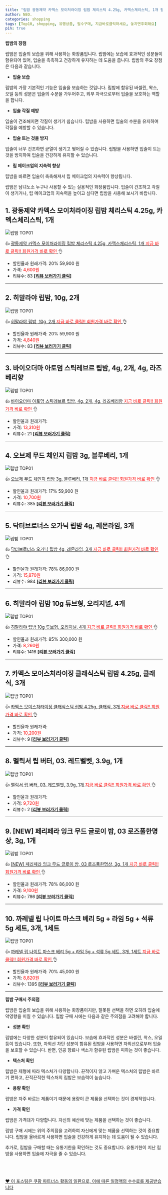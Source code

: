 ```yaml
---
title: "립밤 광동제약 카멕스 모이처라이징 립밤 체리스틱 4.25g, 카멕스체리스틱, 1개 필수 필요 추천 제품 비교 최저 가격 비교 장점 구매 후기 구매평"
author: NEO.
categories: shopping
tags: [Top10, shopping, 유행상품, 필수구매, 지금바로클릭하세요, 놓치면후회해요]
pin: true
---
```

**립밤의 장점**

립밤은 입술의 보습을 위해 사용하는 화장품입니다. 립밤에는 보습에 효과적인 성분들이 함유되어 있어, 입술을 촉촉하고 건강하게 유지하는 데 도움을 줍니다. 립밤의 주요 장점은 다음과 같습니다.

* **입술 보습**

립밤의 가장 기본적인 기능은 입술을 보습하는 것입니다. 립밤에 함유된 바셀린, 왁스, 오일 등의 성분은 입술의 수분을 가두어주고, 외부 자극으로부터 입술을 보호하는 역할을 합니다.

* **입술 각질 예방**

입술이 건조해지면 각질이 생기기 쉽습니다. 립밤을 사용하면 입술의 수분을 유지하여 각질을 예방할 수 있습니다.

* **입술 트는 것을 방지**

입술이 너무 건조하면 균열이 생기고 찢어질 수 있습니다. 립밤을 사용하면 입술이 트는 것을 방지하여 입술을 건강하게 유지할 수 있습니다.

* **립 메이크업의 지속력 향상**

립밤을 바르면 입술이 촉촉해져서 립 메이크업의 지속력이 향상됩니다.

립밤은 남녀노소 누구나 사용할 수 있는 실용적인 화장품입니다. 입술이 건조하고 각질이 생기거나, 립 메이크업의 지속력을 높이고 싶다면 립밤을 사용해 보시기 바랍니다.

   

## 1. 광동제약 카멕스 모이처라이징 립밤 체리스틱 4.25g, 카멕스체리스틱, 1개

![립밤 TOP01](https://thumbnail6.coupangcdn.com/thumbnails/remote/490x490ex/image/vendor_inventory/f1d3/597b65bbc265b9f8503e9ae105785c7c3aa632010365dac88c7f4a9ef9de.jpg)


👍 [광동제약 카멕스 모이처라이징 립밤 체리스틱 4.25g, 카멕스체리스틱, 1개 <font color=red> 지금 바로 클릭!! 회원가격 바로 확인 </font> ](https://link.coupang.com/re/AFFSDP?lptag=AF3617701&subid=GithubCoopas&pageKey=2335357598&traceid=V0-153&itemId=19735736825&vendorItemId=4024268940) 👌 


- 할인율과 원래가격: 20%  59,900   원
- 가격: <span style='color:red'>4,600원</span>
- 리뷰수: 83  [**[리뷰 보러가기 클릭]**](https://link.coupang.com/re/AFFSDP?lptag=AF3617701&subid=GithubCoopas&pageKey=2335357598&traceid=V0-153&itemId=19735736825&vendorItemId=4024268940)

---


   

## 2. 히말라야 립밤, 10g, 2개

![립밤 TOP01](https://thumbnail8.coupangcdn.com/thumbnails/remote/490x490ex/image/product/image/vendoritem/2019/06/12/3011049552/2e185311-53d9-4b13-922c-cae2fc0a7b4a.jpg)


👍 [히말라야 립밤, 10g, 2개 <font color=red> 지금 바로 클릭!! 회원가격 바로 확인 </font> ](https://link.coupang.com/re/AFFSDP?lptag=AF3617701&subid=GithubCoopas&pageKey=120680&traceid=V0-153&itemId=8040718&vendorItemId=3011049552) 👌 


- 할인율과 원래가격: 20%  59,900   원
- 가격: <span style='color:red'>4,840원</span>
- 리뷰수: 83  [**[리뷰 보러가기 클릭]**](https://link.coupang.com/re/AFFSDP?lptag=AF3617701&subid=GithubCoopas&pageKey=120680&traceid=V0-153&itemId=8040718&vendorItemId=3011049552)

---


   

## 3. 바이오더마 아토덤 스틱레브르 립밤, 4g, 2개, 4g, 라즈베리향

![립밤 TOP01](https://thumbnail9.coupangcdn.com/thumbnails/remote/490x490ex/image/vendor_inventory/847b/6d29234809531439d32aefe3a6516c59eaad1e9569ca35d766fe9f62a38b.jpg)


👍 [바이오더마 아토덤 스틱레브르 립밤, 4g, 2개, 4g, 라즈베리향 <font color=red> 지금 바로 클릭!! 회원가격 바로 확인 </font> ](https://link.coupang.com/re/AFFSDP?lptag=AF3617701&subid=GithubCoopas&pageKey=7558994714&traceid=V0-153&itemId=5002627&vendorItemId=87842627004) 👌 


- 할인율과 원래가격: 
- 가격: <span style='color:red'>13,310원</span>
- 리뷰수: 21  [**[리뷰 보러가기 클릭]**](https://link.coupang.com/re/AFFSDP?lptag=AF3617701&subid=GithubCoopas&pageKey=7558994714&traceid=V0-153&itemId=5002627&vendorItemId=87842627004)

---


   

## 4. 오브제 무드 체인지 립밤 3g, 블루베리, 1개

![립밤 TOP01](https://thumbnail7.coupangcdn.com/thumbnails/remote/490x490ex/image/retail/images/4532328047481123-b2db1bfc-37c6-48cc-a3b3-0bb3f5467584.jpg)


👍 [오브제 무드 체인지 립밤 3g, 블루베리, 1개 <font color=red> 지금 바로 클릭!! 회원가격 바로 확인 </font> ](https://link.coupang.com/re/AFFSDP?lptag=AF3617701&subid=GithubCoopas&pageKey=5690029804&traceid=V0-153&itemId=9419516486&vendorItemId=76704468494) 👌 


- 할인율과 원래가격: 17%  59,900   원
- 가격: <span style='color:red'>10,700원</span>
- 리뷰수: 385  [**[리뷰 보러가기 클릭]**](https://link.coupang.com/re/AFFSDP?lptag=AF3617701&subid=GithubCoopas&pageKey=5690029804&traceid=V0-153&itemId=9419516486&vendorItemId=76704468494)

---


   

## 5. 닥터브로너스 오가닉 립밤 4g, 레몬라임, 3개

![립밤 TOP01](https://thumbnail9.coupangcdn.com/thumbnails/remote/490x490ex/image/retail/images/4921241179843054-9a886cfe-b336-495e-842c-adfd181a3294.jpg)


👍 [닥터브로너스 오가닉 립밤 4g, 레몬라임, 3개 <font color=red> 지금 바로 클릭!! 회원가격 바로 확인 </font> ](https://link.coupang.com/re/AFFSDP?lptag=AF3617701&subid=GithubCoopas&pageKey=130666514&traceid=V0-153&itemId=2245619797&vendorItemId=70243043355) 👌 


- 할인율과 원래가격: 78%  86,000   원
- 가격: <span style='color:red'>15,870원</span>
- 리뷰수: 984  [**[리뷰 보러가기 클릭]**](https://link.coupang.com/re/AFFSDP?lptag=AF3617701&subid=GithubCoopas&pageKey=130666514&traceid=V0-153&itemId=2245619797&vendorItemId=70243043355)

---


   

## 6. 히말라야 립밤 10g 튜브형, 오리지널, 4개

![립밤 TOP01](https://thumbnail10.coupangcdn.com/thumbnails/remote/490x490ex/image/retail/images/2616948190755775-7199eb99-5ed4-4096-b0a7-aebfc1793a8d.jpg)


👍 [히말라야 립밤 10g 튜브형, 오리지널, 4개 <font color=red> 지금 바로 클릭!! 회원가격 바로 확인 </font> ](https://link.coupang.com/re/AFFSDP?lptag=AF3617701&subid=GithubCoopas&pageKey=120680&traceid=V0-153&itemId=17780530699&vendorItemId=71644650024) 👌 


- 할인율과 원래가격: 85%  300,000   원
- 가격: <span style='color:red'>8,260원</span>
- 리뷰수: 1416  [**[리뷰 보러가기 클릭]**](https://link.coupang.com/re/AFFSDP?lptag=AF3617701&subid=GithubCoopas&pageKey=120680&traceid=V0-153&itemId=17780530699&vendorItemId=71644650024)

---


   

## 7. 카멕스 모이스처라이징 클래식스틱 립밤 4.25g, 클래식, 3개

![립밤 TOP01](https://thumbnail8.coupangcdn.com/thumbnails/remote/490x490ex/image/retail/images/3224913707019109-3ee89e37-a1e8-4e79-aa03-835f406b638f.jpg)


👍 [카멕스 모이스처라이징 클래식스틱 립밤 4.25g, 클래식, 3개 <font color=red> 지금 바로 클릭!! 회원가격 바로 확인 </font> ](https://link.coupang.com/re/AFFSDP?lptag=AF3617701&subid=GithubCoopas&pageKey=2335357598&traceid=V0-153&itemId=2071305189&vendorItemId=80858296943) 👌 


- 할인율과 원래가격: 
- 가격: <span style='color:red'>10,200원</span>
- 리뷰수: 9  [**[리뷰 보러가기 클릭]**](https://link.coupang.com/re/AFFSDP?lptag=AF3617701&subid=GithubCoopas&pageKey=2335357598&traceid=V0-153&itemId=2071305189&vendorItemId=80858296943)

---


   

## 8. 멜릭서 립 버터, 03. 레드벨벳, 3.9g, 1개

![립밤 TOP01](https://thumbnail8.coupangcdn.com/thumbnails/remote/490x490ex/image/retail/images/101779921673901-02165be0-a2bc-40d8-9e61-abd2d8c6d2a6.jpg)


👍 [멜릭서 립 버터, 03. 레드벨벳, 3.9g, 1개 <font color=red> 지금 바로 클릭!! 회원가격 바로 확인 </font> ](https://link.coupang.com/re/AFFSDP?lptag=AF3617701&subid=GithubCoopas&pageKey=7417492189&traceid=V0-153&itemId=3916890331&vendorItemId=74179960690) 👌 


- 할인율과 원래가격: 
- 가격: <span style='color:red'>9,720원</span>
- 리뷰수: 2  [**[리뷰 보러가기 클릭]**](https://link.coupang.com/re/AFFSDP?lptag=AF3617701&subid=GithubCoopas&pageKey=7417492189&traceid=V0-153&itemId=3916890331&vendorItemId=74179960690)

---


   

## 9. [NEW] 페리페라 잉크 무드 글로이 밤, 03 로즈풀한명상, 3g, 1개

![립밤 TOP01](https://thumbnail7.coupangcdn.com/thumbnails/remote/490x490ex/image/vendor_inventory/732d/b09fc90f72837506949cffe2e69dfa88d13be8201c880dcf6b170651ef41.jpg)


👍 [[NEW] 페리페라 잉크 무드 글로이 밤, 03 로즈풀한명상, 3g, 1개 <font color=red> 지금 바로 클릭!! 회원가격 바로 확인 </font> ](https://link.coupang.com/re/AFFSDP?lptag=AF3617701&subid=GithubCoopas&pageKey=6872135660&traceid=V0-153&itemId=16407836274&vendorItemId=83640617540) 👌 


- 할인율과 원래가격: 78%  86,000   원
- 가격: <span style='color:red'>9,100원</span>
- 리뷰수: 786  [**[리뷰 보러가기 클릭]**](https://link.coupang.com/re/AFFSDP?lptag=AF3617701&subid=GithubCoopas&pageKey=6872135660&traceid=V0-153&itemId=16407836274&vendorItemId=83640617540)

---


   

## 10. 까레넬 립 나이트 마스크 베리 5g + 라임 5g + 석류 5g 세트, 3개, 1세트

![립밤 TOP01](https://thumbnail7.coupangcdn.com/thumbnails/remote/490x490ex/image/retail/images/11362880431524587-641a5e28-d67b-41bd-b408-158d430e8dbb.jpg)


👍 [까레넬 립 나이트 마스크 베리 5g + 라임 5g + 석류 5g 세트, 3개, 1세트 <font color=red> 지금 바로 클릭!! 회원가격 바로 확인 </font> ](https://link.coupang.com/re/AFFSDP?lptag=AF3617701&subid=GithubCoopas&pageKey=6139093581&traceid=V0-153&itemId=11761780196&vendorItemId=79035594292) 👌 


- 할인율과 원래가격: 70%  45,000   원
- 가격: <span style='color:red'>8,820원</span>
- 리뷰수: 1395  [**[리뷰 보러가기 클릭]**](https://link.coupang.com/re/AFFSDP?lptag=AF3617701&subid=GithubCoopas&pageKey=6139093581&traceid=V0-153&itemId=11761780196&vendorItemId=79035594292)

---
**립밤 구매시 주의점**

립밤은 입술의 보습을 위해 사용하는 화장품이지만, 잘못된 선택을 하면 오히려 입술에 악영향을 미칠 수 있습니다. 립밤 구매 시에는 다음과 같은 주의점을 고려해야 합니다.

* **성분 확인**

립밤에는 다양한 성분이 함유되어 있습니다. 보습에 효과적인 성분은 바셀린, 왁스, 오일 등이 있습니다. 또한, 자외선 차단 성분이 함유된 립밤을 사용하면 자외선으로부터 입술을 보호할 수 있습니다. 반면, 인공 향료나 색소가 함유된 립밤은 피하는 것이 좋습니다.

* **텍스처 확인**

립밤은 제형에 따라 텍스처가 다양합니다. 끈적이지 않고 가벼운 텍스처의 립밤은 바르기 편하고, 끈적끈적한 텍스처의 립밤은 보습력이 높습니다.

* **용량 확인**

립밤은 자주 바르는 제품이기 때문에 용량이 큰 제품을 선택하는 것이 경제적입니다.

* **가격 확인**

립밤은 가격대가 다양합니다. 자신의 예산에 맞는 제품을 선택하는 것이 좋습니다.

립밤 구매 시에는 위의 주의점을 고려하여 자신에게 맞는 제품을 선택하는 것이 중요합니다. 립밤을 올바르게 사용하면 입술을 건강하게 유지하는 데 도움이 될 수 있습니다.

추가로, 립밤을 구매할 때는 유통기한을 확인하는 것도 중요합니다. 유통기한이 지난 립밤을 사용하면 입술에 자극을 줄 수 있습니다.<br><br><br><br><br> [ ❤  이 포스팅은 쿠팡 파트너스 활동의 일환으로, 이에 따른 일정액의 수수료를 제공받습니다](https://link.coupang.com/a/bcEFyh)